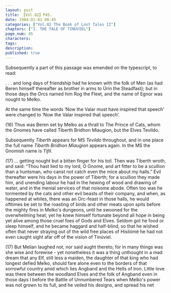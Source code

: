 ```yaml
---
layout: post
title: 【Vol.02】P45.
date: 1984-01-01 00:45
categories: ["Vol.02 The Book of Lost Tales II"]
chapters: ["I. THE TALE OF TINÚVIEL"]
page_num: 45
characters: 
tags: 
description: 
published: true
---
```


Subsequently a part of this passage was emended on the typescript, to read:

. . . and long days of friendship had he known with the folk of Men (as had Beren himself thereafter as brother in arms to Úrin the Steadfast); but in those days the Orcs named him Rog the Fleet, and the name of Egnor was nought to Melko.

At the same time the words ‘Now the Valar must have inspired that speech’ were changed to ‘Now the Valar inspired that speech’.

(16) Thus was Beren set by Melko as a thrall to The Prince of Cats, whom the Gnomes have called Tiberth Bridhon Miaugion, but the Elves Tevildo.

Subsequently <I>Tiberth</I> appears for MS <I>Tevildo</I> throughout, and in one place the full name <I>Tiberth Bridhon Miaugion</I> appears again. In the MS the Gnomish name is <I>Tifil</I>.

(17) ... getting nought but a bitten finger for his toil. Then was Tiberth wroth, and said: “Thou hast lied to my lord, O Gnome, and art fitter to be a scullion than a huntsman, who canst not catch even the mice about my halls.” Evil thereafter were his days in the power of Tiberth; for a scullion they made him, and unending labour he had in the hewing of wood and drawing of water, and in the menial services of that noisome abode. Often too was he tormented by the cats and other evil beasts of their company, and when, as happened at whiles, there was an Orc-feast in those halls, he would ofttimes be set to the roasting of birds and other meats upon spits before the mighty fires in Melko's dungeons, until he swooned for the overwhelming heat; yet he knew himself fortunate beyond all hope in being yet alive among those cruel foes of Gods and Elves. Seldom got he food or sleep himself, and he became haggard and half-blind, so that he wished often that never straying out of the wild free places of Hisilómë he had not even caught sight afar off of the vision of Tinúviel.

(17) But Melian laughed not, nor said aught thereto; for in many things was she wise and forewise - yet nonetheless it was a thing unthought in a mad dream that any Elf, still less a maiden, the daughter of that king who had longest defied Melko, should fare alone even to the borders of that sorrowful country amid which lies Angband and the Hells of Iron. Little love was there between the woodland Elves and the folk of Angband even in those days I before the Battle of Unnumbered Tears when Melko's power was not grown to its full, and he veiled his designs, and spread his net

